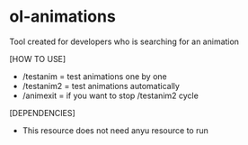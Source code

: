 # ol-animations
Tool created for developers who is searching for an animation

[HOW TO USE]
- /testanim = test animations one by one
- /testanim2 = test animations automatically
- /animexit = if you want to stop /testanim2 cycle

[DEPENDENCIES]
- This resource does not need anyu resource to run
